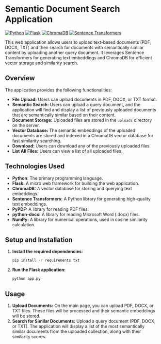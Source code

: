 # Semantic Document Search Application

[![Python](https://img.shields.io/badge/Python-3.x-blue.svg)](https://www.python.org/)
[![Flask](https://img.shields.io/badge/Flask-%23000000.svg?style=flat&logo=flask&logoColor=white)](https://flask.palletsprojects.com/)
[![ChromaDB](https://img.shields.io/badge/ChromaDB-lightgrey?style=flat&logo=chromadb)](https://www.trychroma.com/)
[![Sentence Transformers](https://img.shields.io/badge/SentenceTransformers-white?style=flat&logo=huggingface)](https://www.sbert.net/)

This web application allows users to upload text-based documents (PDF, DOCX, TXT) and then search for documents with semantically similar content by uploading another query document. It leverages Sentence Transformers for generating text embeddings and ChromaDB for efficient vector storage and similarity search.

## Overview

The application provides the following functionalities:

* **File Upload:** Users can upload documents in PDF, DOCX, or TXT format.
* **Semantic Search:** Users can upload a query document, and the application will find and display a list of previously uploaded documents that are semantically similar based on their content.
* **Document Storage:** Uploaded files are stored in the `uploads` directory on the server.
* **Vector Database:** The semantic embeddings of the uploaded documents are stored and indexed in a ChromaDB vector database for fast similarity searching.
* **Download:** Users can download any of the previously uploaded files.
* **List All Files:** Users can view a list of all uploaded files.

## Technologies Used

* **Python:** The primary programming language.
* **Flask:** A micro web framework for building the web application.
* **ChromaDB:** A vector database for storing and querying text embeddings.
* **Sentence Transformers:** A Python library for generating high-quality text embeddings.
* **PyPDF:** A library for reading PDF files.
* **python-docx:** A library for reading Microsoft Word (.docx) files.
* **NumPy:** A library for numerical operations, used in cosine similarity calculation.

## Setup and Installation

1.  **Install the required dependencies:**
    ```bash
    pip install -r requirements.txt
    ```

3.  **Run the Flask application:**
    ```bash
    python app.py
    ```

## Usage

1.  **Upload Documents:** On the main page, you can upload PDF, DOCX, or TXT files. These files will be processed and their semantic embeddings will be stored.
2.  **Search for Similar Documents:** Upload a query document (PDF, DOCX, or TXT). The application will display a list of the most semantically similar documents from the uploaded collection, along with their similarity scores.
